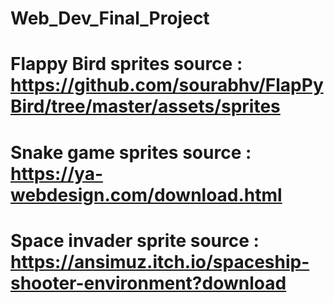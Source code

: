 # Web_Dev_Final_Project
# Flappy Bird sprites source : https://github.com/sourabhv/FlapPyBird/tree/master/assets/sprites
# Snake game sprites source : https://ya-webdesign.com/download.html
# Space invader sprite source : https://ansimuz.itch.io/spaceship-shooter-environment?download
 
